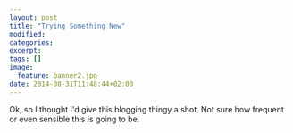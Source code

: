 ```yaml
---
layout: post
title: "Trying Something New"
modified:
categories: 
excerpt:
tags: []
image:
  feature: banner2.jpg
date: 2014-08-31T11:48:44+02:00
---
```


Ok, so I thought I'd give this blogging thingy a shot. Not sure how frequent or even sensible this is going to be.